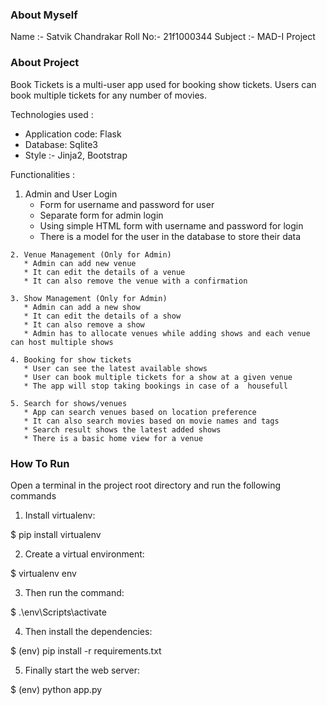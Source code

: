 ### About Myself

Name :- Satvik Chandrakar
Roll No:- 21f1000344
Subject :- MAD-I Project

### About Project 

Book Tickets is a multi-user app used for booking show tickets. Users can book multiple tickets for any number of movies.

Technologies used :
  - Application code: Flask 
  - Database: Sqlite3 
  - Style :- Jinja2, Bootstrap

Functionalities : 

   1. Admin and User Login 
       * Form for username and password for user
       * Separate form for admin login
       * Using simple HTML form with username and password for login 
       * There is a model for the user in the database to store their data
  
    2. Venue Management (Only for Admin)
       * Admin can add new venue
       * It can edit the details of a venue 
       * It can also remove the venue with a confirmation 
       
    3. Show Management (Only for Admin)
       * Admin can add a new show
       * It can edit the details of a show
       * It can also remove a show
       * Admin has to allocate venues while adding shows and each venue can host multiple shows
       
    4. Booking for show tickets 
       * User can see the latest available shows
       * User can book multiple tickets for a show at a given venue
       * The app will stop taking bookings in case of a  housefull

    5. Search for shows/venues
       * App can search venues based on location preference
       * It can also search movies based on movie names and tags 
       * Search result shows the latest added shows
       * There is a basic home view for a venue 
  

### How To Run 

Open a terminal in the project root directory and run the following commands

1. Install virtualenv:

$ pip install virtualenv


2. Create a virtual environment:

$ virtualenv env


3. Then run the command:

$ .\env\Scripts\activate


4. Then install the dependencies:

$ (env) pip install -r requirements.txt


5. Finally start the web server:

$ (env) python app.py

